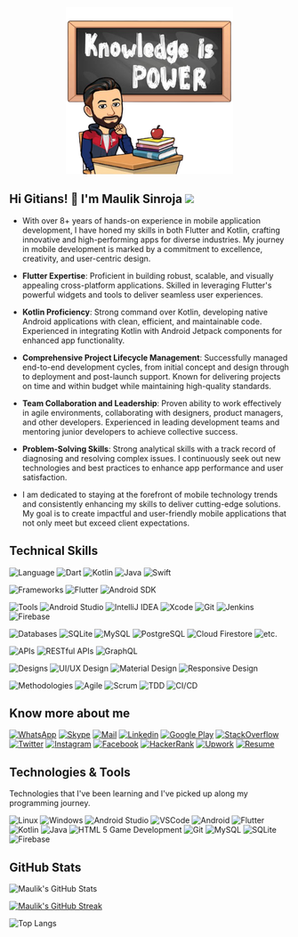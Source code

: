 <p align="center">
    <img src="./assets/knowledge_is_power_image.png" height="300" />
</p>

## Hi Gitians! 👋 I'm Maulik Sinroja ![](https://komarev.com/ghpvc/?username=MakSinroja&label=Profile+Views&abbreviated=true)

* With over 8+ years of hands-on experience in mobile application development, I have honed my skills in both Flutter and Kotlin, crafting innovative and high-performing apps for diverse industries. My journey in mobile development is marked by a commitment to excellence, creativity, and user-centric design.

* **Flutter Expertise**: Proficient in building robust, scalable, and visually appealing cross-platform applications. Skilled in leveraging Flutter's powerful widgets and tools to deliver seamless user experiences.

* **Kotlin Proficiency**: Strong command over Kotlin, developing native Android applications with clean, efficient, and maintainable code. Experienced in integrating Kotlin with Android Jetpack components for enhanced app functionality.

* **Comprehensive Project Lifecycle Management**: Successfully managed end-to-end development cycles, from initial concept and design through to deployment and post-launch support. Known for delivering projects on time and within budget while maintaining high-quality standards.

* **Team Collaboration and Leadership**: Proven ability to work effectively in agile environments, collaborating with designers, product managers, and other developers. Experienced in leading development teams and mentoring junior developers to achieve collective success.

* **Problem-Solving Skills**: Strong analytical skills with a track record of diagnosing and resolving complex issues. I continuously seek out new technologies and best practices to enhance app performance and user satisfaction.

* I am dedicated to staying at the forefront of mobile technology trends and consistently enhancing my skills to deliver cutting-edge solutions. My goal is to create impactful and user-friendly mobile applications that not only meet but exceed client expectations.

## Technical Skills

![Language](https://img.shields.io/badge/Languages-%20?style=flat&logo=java&logoColor=white&color=black) ![Dart](https://img.shields.io/badge/Dart-%20?style=flat&logo=dart&logoColor=white&color=green) ![Kotlin](https://img.shields.io/badge/Kotlin-%20?style=flat&logo=kotlin&logoColor=white&color=green) ![Java](https://img.shields.io/badge/Java-%20?style=flat&logo=java&logoColor=white&color=green) ![Swift](https://img.shields.io/badge/Swift-%20?style=flat&logo=swift&logoColor=white&color=green)

![Frameworks](https://img.shields.io/badge/Frameworks-%20?style=flat&logo=java&logoColor=white&color=black) ![Flutter](https://img.shields.io/badge/Flutter-%20?style=flat&logo=flutter&logoColor=white&color=green) ![Android SDK](https://img.shields.io/badge/Android%20SDK-%20?style=flat&logo=android&logoColor=white&color=green)

![Tools](https://img.shields.io/badge/Tools-%20?style=flat&logo=java&logoColor=white&color=black) ![Android Studio](https://img.shields.io/badge/Android%20Studio-%20?style=flat&logo=androidStudio&logoColor=white&color=green) ![IntelliJ IDEA](https://img.shields.io/badge/IntelliJ%20IDEA-%20?style=flat&logo=intellijidea&logoColor=white&color=green) ![Xcode](https://img.shields.io/badge/Xcode-%20?style=flat&logo=xcode&logoColor=white&color=green) ![Git](https://img.shields.io/badge/Git-%20?style=flat&logo=git&logoColor=white&color=green) ![Jenkins](https://img.shields.io/badge/Jenkins-%20?style=flat&logo=jenkins&logoColor=white&color=green) ![Firebase](https://img.shields.io/badge/Firebase-%20?style=flat&logo=firebase&logoColor=white&color=green)

![Databases](https://img.shields.io/badge/Databases-%20?style=flat&logo=java&logoColor=white&color=black) ![SQLite](https://img.shields.io/badge/SQLite-%20?style=flat&logo=sqlite&logoColor=white&color=green) ![MySQL](https://img.shields.io/badge/MySQL-%20?style=flat&logo=mysql&logoColor=white&color=green) ![PostgreSQL](https://img.shields.io/badge/PostgreSQL-%20?style=flat&logo=postgresql&logoColor=white&color=green) ![Cloud Firestore](https://img.shields.io/badge/Cloud%20Firestore-%20?style=flat&logo=firebase&logoColor=white&color=green) ![etc](https://img.shields.io/badge/etc-%20?style=flat&logo=java&logoColor=white&color=green).

![APIs](https://img.shields.io/badge/APIs-%20?style=flat&logo=java&logoColor=white&color=black) ![RESTful APIs](https://img.shields.io/badge/RESTful%20APIs-%20?style=flat&logo=java&logoColor=white&color=green) ![GraphQL](https://img.shields.io/badge/GraphQL-%20?style=flat&logo=graphql&logoColor=white&color=green)

![Designs](https://img.shields.io/badge/Designs-%20?style=flat&logo=java&logoColor=white&color=black) ![UI/UX Design](https://img.shields.io/badge/UI/UX%20Design-%20?style=flat&logo=materialdesign&logoColor=white&color=green) ![Material Design](https://img.shields.io/badge/Material%20Design-%20?style=flat&logo=materialdesign&logoColor=white&color=green) ![Responsive Design](https://img.shields.io/badge/Responsive%20Design-%20?style=flat&logo=materialdesign&logoColor=white&color=green)

![Methodologies](https://img.shields.io/badge/Methodologies-%20?style=flat&logo=java&logoColor=white&color=black) ![Agile](https://img.shields.io/badge/Agile-%20?style=flat&logo=testcafe&logoColor=white&color=green) ![Scrum](https://img.shields.io/badge/Scrum-%20?style=flat&logo=testcafe&logoColor=white&color=green) ![TDD](https://img.shields.io/badge/TDD-%20?style=flat&logo=testcafe&logoColor=white&color=green) ![CI/CD](https://img.shields.io/badge/CI/CD-%20?style=flat&logo=testcafe&logoColor=white&color=green)

## Know more about me

[![WhatsApp](https://img.shields.io/badge/WhatsApp-Say%20Hi!-black?style=flat&logo=WhatsApp&logoColor=white&color=green)](https://api.whatsapp.com/send?phone=+919924714364) [![Skype](https://img.shields.io/badge/Skype-Say%20Hi!-black?style=flat&logo=Skype&logoColor=white&color=green)](https://join.skype.com/invite/GVUcecRb7Dnr) [![Mail](https://img.shields.io/badge/Gmail-Say%20Hello!-black?style=flat&logo=gmail&logoColor=white&color=green)](mailto:maulik.sinroja@gmail.com) [![Linkedin](https://img.shields.io/badge/LinkedIn-Maulik%20Sinroja-black?style=flat&logo=Linkedin&logoColor=white&color=green)](https://www.linkedin.com/in/mauliksinroja/) [![Google Play](https://img.shields.io/badge/Google_Play_Store-Developers%20Guru-black?style=flat&logo=google-play&logoColor=white&color=green)](https://play.google.com/store/apps/developer?id=Developers+Guru) [![StackOverflow](https://img.shields.io/badge/StackOverflow-Maulik%20Sinroja-black?style=flat&logo=stackoverflow&logoColor=white&color=green)](https://stackoverflow.com/story/maulikgajjar) [![Twitter](https://img.shields.io/badge/Twitter-Maulik%20Sinroja-black?style=flat&logo=twitter&logoColor=white&color=green)](https://twitter.com/mauliksinroja) [![Instagram](https://img.shields.io/badge/Instagram-Maulik%20Gajjar-black?style=flat&logo=instagram&logoColor=white&color=green)](https://www.instagram.com/makgajjar/) [![Facebook](https://img.shields.io/badge/Facebook-Mãùlík%20Gájjàr-black?style=flat&logo=facebook&logoColor=white&color=green)](https://www.facebook.com/MakGajjar/) [![HackerRank](https://img.shields.io/badge/HackerRank-Maulik%20Sinroja-black?style=flat&logo=hackerrank&logoColor=white&color=green)](https://www.hackerrank.com/maulik_sinroja) [![Upwork](https://img.shields.io/badge/Upwork-Maulik%20Sinroja-black?style=flat&logo=upwork&logoColor=white&color=green)](https://www.upwork.com/o/profiles/users/~01856b292e5ee8ba65/) [![Resume](https://img.shields.io/badge/CV-Maulik%20Sinroja-black?style=flat&logo=adobe&logoColor=white&color=green)](https://drive.google.com/file/d/1MqIhBzRs1Oy_-NkbNlSdPcTZz5Zao9DH/view?usp=sharing)

## Technologies & Tools

Technologies that I've been learning and I've picked up along my programming journey.

![Linux](https://img.shields.io/badge/OS-Ubuntu-informational?style=flat&logo=ubuntu&logoColor=white&color=green) ![Windows](https://img.shields.io/badge/OS-Windows-informational?style=flat&logo=Windows&logoColor=white&color=green) ![Android Studio](https://img.shields.io/badge/Editor-Android_Studio-informational?style=flat&logo=android-studio&logoColor=white&color=green) ![VSCode](https://img.shields.io/badge/Editor-VS_Code-informational?style=flat&logo=visual-studio&logoColor=white&color=green) ![Android](https://img.shields.io/badge/Code-Android-informational?style=flat&logo=android&logoColor=white&color=green) ![Flutter](https://img.shields.io/badge/Code-Flutter-informational?style=flat&logo=flutter&logoColor=white&color=green) ![Kotlin](https://img.shields.io/badge/Code-Kotlin-informational?style=flat&logo=kotlin&logoColor=white&color=green) ![Java](https://img.shields.io/badge/Code-Java-informational?style=flat&logo=java&logoColor=white&color=green) ![HTML 5 Game Development](https://img.shields.io/badge/Code-HTML_5%20Game_Development-informational?style=flat&logo=html5&logoColor=white&color=green) ![Git](https://img.shields.io/badge/Tool-Git-informational?style=flat&logo=git&logoColor=white&color=green) ![MySQL](https://img.shields.io/badge/Tools-MySQL-informational?style=flat&logo=MySQL&logoColor=white&color=green) ![SQLite](https://img.shields.io/badge/Tools-Sqlite-informational?style=flat&logo=sqlite&logoColor=white&color=green) ![Firebase](https://img.shields.io/badge/Tools-Firebase-informational?style=flat&logo=firebase&logoColor=white&color=green)

## GitHub Stats

![Maulik's GitHub Stats](https://github-readme-stats.vercel.app/api?username=maksinroja&theme=merko&count_private=true&show_icons=true&include_all_commits=true&hide_border=true)

[![Maulik's GitHub Streak](https://github-readme-streak-stats.herokuapp.com?user=maksinroja&theme=merko&hide_border=true)](https://git.io/streak-stats)

![Top Langs](https://github-readme-stats.vercel.app/api/top-langs/?username=MakSinroja&layout=compact&theme=merko&hide_border=true)
